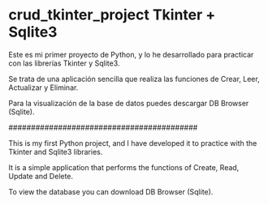 # crud_tkinter_project Tkinter + Sqlite3

Este es mi primer proyecto de Python, y lo he desarrollado para practicar con las librerías Tkinter y Sqlite3.

Se trata de una aplicación sencilla que realiza las funciones de Crear, Leer, Actualizar y Eliminar.

Para la visualización de la base de datos puedes descargar DB Browser (Sqlite).

##########################################

This is my first Python project, and I have developed it to practice with the Tkinter and Sqlite3 libraries.

It is a simple application that performs the functions of Create, Read, Update and Delete.

To view the database you can download DB Browser (Sqlite).
